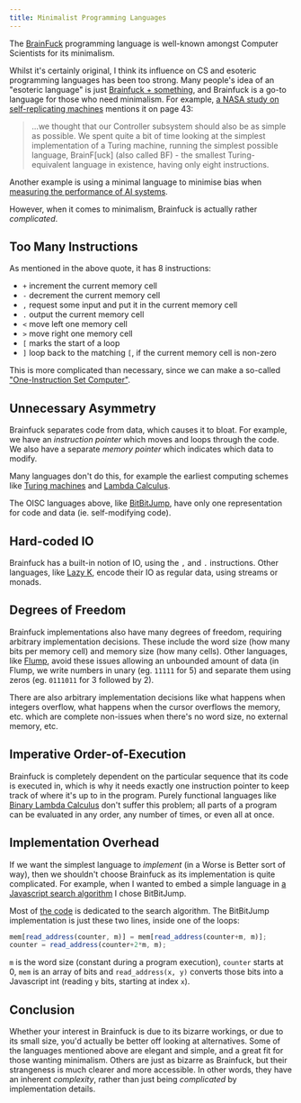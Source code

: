 ```yaml
---
title: Minimalist Programming Languages
---
```

The [BrainFuck](http://en.wikipedia.org/wiki/Brainfuck) programming language is well-known amongst Computer Scientists for its minimalism.

Whilst it's certainly original, I think its influence on CS and esoteric programming languages has been too strong. Many people's idea of an "esoteric language" is just [Brainfuck + something](http://esolangs.org/wiki/Category:Brainfuck_derivatives), and Brainfuck is a go-to language for those who need minimalism. For example, [a NASA study on self-replicating machines](http://www.niac.usra.edu/files/studies/final_report/883Toth-Fejel.pdf) mentions it on page 43:

> ...we thought that our Controller subsystem should also be as simple as possible. We spent quite a bit of time looking at the simplest implementation of a Turing machine, running the simplest possible language, BrainF[uck] (also called BF) - the smallest Turing-equivalent language in existence, having only eight instructions.

Another example is using a minimal language to minimise bias when [measuring the performance of AI systems](http://arxiv.org/abs/1109.5951).

However, when it comes to minimalism, Brainfuck is actually rather *complicated*.

## Too Many Instructions ##

As mentioned in the above quote, it has 8 instructions:

 - `+` increment the current memory cell
 - `-` decrement the current memory cell
 - `,` request some input and put it in the current memory cell
 - `.` output the current memory cell
 - `<` move left one memory cell
 - `>` move right one memory cell
 - `[` marks the start of a loop
 - `]` loop back to the matching `[`, if the current memory cell is non-zero

This is more complicated than necessary, since we can make a so-called ["One-Instruction Set Computer"](http://esolangs.org/wiki/OISC).

## Unnecessary Asymmetry ##

Brainfuck separates code from data, which causes it to bloat. For example, we have an *instruction pointer* which moves and loops through the code. We also have a separate *memory pointer* which indicates which data to modify.

Many languages don't do this, for example the earliest computing schemes like [Turing machines](http://en.wikipedia.org/wiki/Turing_machine) and [Lambda Calculus](http://en.wikipedia.org/wiki/Lambda_calculus).

The OISC languages above, like [BitBitJump](http://esolangs.org/wiki/BitBitJump), have only one representation for code and data (ie. self-modifying code).

## Hard-coded IO ##

Brainfuck has a built-in notion of IO, using the `,` and `.` instructions. Other languages, like [Lazy K](http://esolangs.org/wiki/Lazy_K), encode their IO as regular data, using streams or monads.

## Degrees of Freedom ##

Brainfuck implementations also have many degrees of freedom, requiring arbitrary implementation decisions. These include the word size (how many bits per memory cell) and memory size (how many cells). Other languages, like [Flump](http://esolangs.org/wiki/Flump), avoid these issues allowing an unbounded amount of data (in Flump, we write numbers in unary (eg. `11111` for 5) and separate them using zeros (eg. `0111011` for 3 followed by 2).

There are also arbitrary implementation decisions like what happens when integers overflow, what happens when the cursor overflows the memory, etc. which are complete non-issues when there's no word size, no external memory, etc.

## Imperative Order-of-Execution ##

Brainfuck is completely dependent on the particular sequence that its code is executed in, which is why it needs exactly one instruction pointer to keep track of where it's up to in the program. Purely functional languages like [Binary Lambda Calculus](http://en.wikipedia.org/wiki/Binary_lambda_calculus) don't suffer this problem; all parts of a program can be evaluated in any order, any number of times, or even all at once.

## Implementation Overhead ##

If we want the simplest language to *implement* (in a Worse is Better sort of way), then we shouldn't choose Brainfuck as its implementation is quite complicated. For example, when I wanted to embed a simple language in [a Javascript search algorithm](/essays/optimisation/levin.html) I chose BitBitJump.

Most of [the code](/js/optimisation/levin_bbj.js) is dedicated to the search algorithm. The BitBitJump implementation is just these two lines, inside one of the loops:

```javascript
mem[read_address(counter, m)] = mem[read_address(counter+m, m)];
counter = read_address(counter+2*m, m);
```

`m` is the word size (constant during a program execution), `counter` starts at 0, `mem` is an array of bits and `read_address(x, y)` converts those bits into a Javascript int (reading `y` bits, starting at index `x`).

## Conclusion ##

Whether your interest in Brainfuck is due to its bizarre workings, or due to its small size, you'd actually be better off looking at alternatives. Some of the languages mentioned above are elegant and simple, and a great fit for those wanting minimalism. Others are just as bizarre as Brainfuck, but their strangeness is much clearer and more accessible. In other words, they have an inherent *complexity*, rather than just being *complicated* by implementation details.
